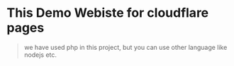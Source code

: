 # This Demo Webiste for cloudflare pages
> we have used php in this project, but you can use other language like nodejs etc.
